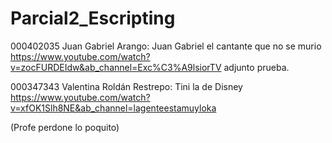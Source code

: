 # Parcial2_Escripting

000402035  Juan Gabriel Arango: Juan Gabriel el cantante que no se murio https://www.youtube.com/watch?v=zocFURDEIdw&ab_channel=Exc%C3%A9lsiorTV adjunto prueba.

000347343 Valentina Roldán Restrepo: Tini la de Disney https://www.youtube.com/watch?v=xfOK1Slh8NE&ab_channel=lagenteestamuyloka

(Profe perdone lo poquito)
